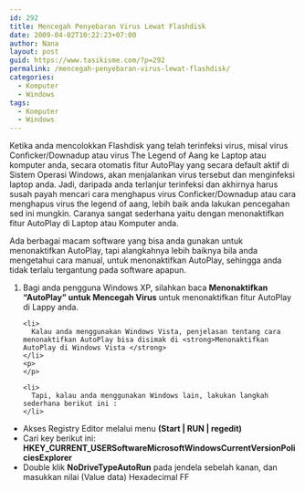 ```yaml
---
id: 292
title: Mencegah Penyebaran Virus Lewat Flashdisk
date: 2009-04-02T10:22:23+07:00
author: Nana
layout: post
guid: https://www.tasikisme.com/?p=292
permalink: /mencegah-penyebaran-virus-lewat-flashdisk/
categories:
  - Komputer
  - Windows
tags:
  - Komputer
  - Windows
---
```

<div >
  <p>
    Ketika anda mencolokkan Flashdisk yang telah terinfeksi virus, misal virus Conficker/Downadup atau virus The Legend of Aang ke Laptop atau komputer anda, secara otomatis fitur AutoPlay yang secara default aktif di Sistem Operasi Windows, akan menjalankan virus tersebut dan menginfeksi laptop anda. Jadi, daripada anda terlanjur terinfeksi dan akhirnya harus susah payah mencari cara menghapus virus Conficker/Downadup atau cara menghapus virus the legend of aang, lebih baik anda lakukan pencegahan sed ini mungkin. Caranya sangat sederhana yaitu dengan menonaktifkan fitur AutoPlay di Laptop atau Komputer anda.
  </p>
  
  <p>
    Ada berbagai macam software yang bisa anda gunakan untuk menonaktifkan AutoPlay, tapi alangkahnya lebih baiknya bila anda mengetahui cara manual, untuk menonaktifkan AutoPlay, sehingga anda tidak terlalu tergantung pada software apapun.
  </p>
  
  <ol>
    <li>
      Bagi anda pengguna Windows XP, silahkan baca <strong>Menonaktifkan “AutoPlay” untuk Mencegah Virus</strong> untuk menonaktifkan fitur AutoPlay di Lappy anda.
    </li>
    <p>
    </p>
    
    <li>
      Kalau anda menggunakan Windows Vista, penjelasan tentang cara menonaktifkan AutoPlay bisa disimak di <strong>Menonaktifkan AutoPlay di Windows Vista </strong>
    </li>
    <p>
    </p>
    
    <li>
      Tapi, kalau anda menggunakan Windows lain, lakukan langkah sederhana berikut ini :
    </li>
  </ol>
  
  <ul>
    <li>
      Akses Registry Editor melalui menu <strong>(Start | RUN | regedit) </strong>
    </li>
    <li>
      Cari key berikut ini: <strong>HKEY_CURRENT_USERSoftwareMicrosoftWindowsCurrentVersionPoliciesExplorer</strong>
    </li>
    <li>
      Double klik <strong>NoDriveTypeAutoRun</strong> pada jendela sebelah kanan, dan masukkan nilai (Value data) Hexadecimal FF
    </li>
  </ul>
</div>